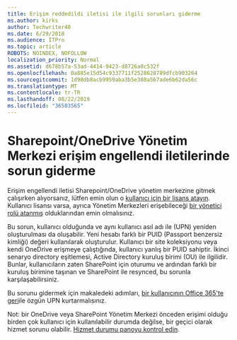 ```yaml
---
title: Erişim reddedildi iletisi ile ilgili sorunları giderme
ms.author: kirks
author: Techwriter40
ms.date: 6/29/2018
ms.audience: ITPro
ms.topic: article
ROBOTS: NOINDEX, NOFOLLOW
localization_priority: Normal
ms.assetid: d678b57a-53ad-4414-9423-d8726a0c532f
ms.openlocfilehash: 0a885e15d54c9337711f2528628789dfcb903264
ms.sourcegitcommit: 1d98db8acb9959aba3b5e308a567ade6b62da56c
ms.translationtype: MT
ms.contentlocale: tr-TR
ms.lasthandoff: 08/22/2019
ms.locfileid: "36503565"
---
```

# <a name="troubleshoot-access-denied-messages-in-sharepointonedrive-admin-center"></a>Sharepoint/OneDrive Yönetim Merkezi erişim engellendi iletilerinde sorun giderme

Erişim engellendi iletisi Sharepoint/OneDrive yönetim merkezine gitmek çalışırken alıyorsanız, lütfen emin olun o [kullanıcı için bir lisans atayın](https://docs.microsoft.com/office365/admin/subscriptions-and-billing/assign-licenses-to-users?view=o365-worldwide&amp;tabs=One). Kullanıcı lisansı varsa, ayrıca Yönetim Merkezleri erişebileceği [bir yönetici rolü atanmış](https://docs.microsoft.com/office365/admin/add-users/about-admin-roles?view=o365-worldwide) olduklarından emin olmalısınız.

Bu sorun, kullanıcı olduğunda ve aynı kullanıcı asıl adı ile (UPN) yeniden oluşturulması da oluşabilir. Yeni hesabı farklı bir PUID (Passport benzersiz kimliği) değeri kullanılarak oluşturulur. Kullanıcı bir site koleksiyonu veya kendi OneDrive erişmeye çalıştığında, kullanıcı yanlış bir PUID sahiptir. İkinci senaryo directory eşitlemesi, Active Directory kuruluş birimi (OU) ile ilgilidir. Bunlar, kullanıcıların zaten SharePoint için oturumu ve ardından farklı bir kuruluş birimine taşınan ve SharePoint ile resynced, bu sorunla karşılaşabilirsiniz.

Bu sorunu gidermek için makaledeki adımları, [bir kullanıcının Office 365'te geri](https://docs.microsoft.com/office365/admin/add-users/restore-user?view=o365-worldwide)ile özgün UPN kurtarmalısınız.

Not: bir OneDrive veya SharePoint Yönetim Merkezi önceden erişimi olduğu birden çok kullanıcı için kullanılabilir durumda değilse, bir geçici olarak hizmet sorunu olabilir.  [Hizmet durumu panoyu kontrol edin](https://portal.office.com/adminportal/home#/servicehealth).


